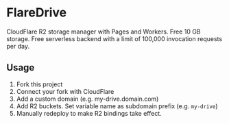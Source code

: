 # FlareDrive

CloudFlare R2 storage manager with Pages and Workers. Free 10 GB storage. Free serverless backend with a limit of 100,000 invocation requests per day.

## Usage

1. Fork this project
2. Connect your fork with CloudFlare
3. Add a custom domain (e.g. my-drive.domain.com)
4. Add R2 buckets. Set variable name as subdomain prefix (e.g. `my-drive`)
5. Manually redeploy to make R2 bindings take effect.
